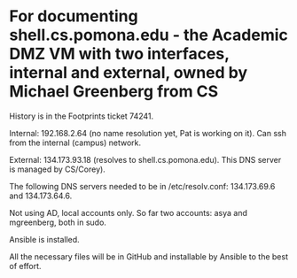 # For documenting shell.cs.pomona.edu - the Academic DMZ VM with two interfaces, internal and external, owned by Michael Greenberg from CS

History is in the Footprints ticket 74241.

Internal: 192.168.2.64 (no name resolution yet, Pat is working on it). Can ssh from the internal (campus) network.

External: 134.173.93.18 (resolves to shell.cs.pomona.edu). This DNS server is managed by CS/Corey).

The following DNS servers needed to be in /etc/resolv.conf: 134.173.69.6 and 134.173.64.6.

Not using AD, local accounts only. So far two accounts: asya and mgreenberg, both in sudo.

Ansible is installed.

All the necessary files will be in GitHub and installable by Ansible to the best of effort.
